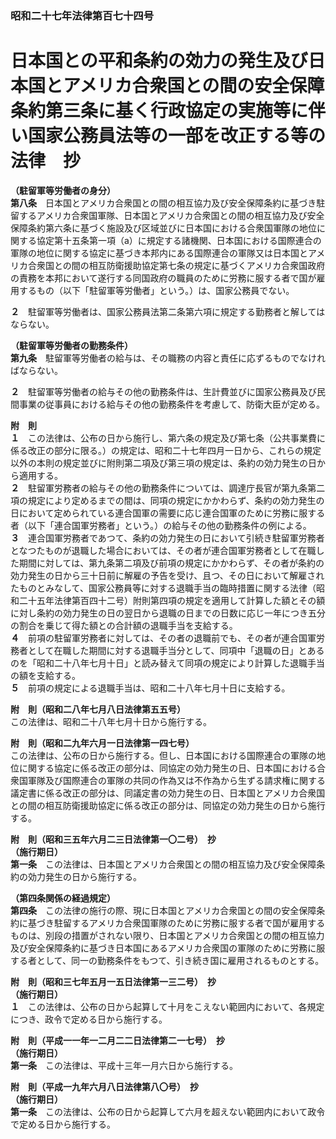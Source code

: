 ### 昭和二十七年法律第百七十四号  
# 日本国との平和条約の効力の発生及び日本国とアメリカ合衆国との間の安全保障条約第三条に基く行政協定の実施等に伴い国家公務員法等の一部を改正する等の法律　抄  
  
**（駐留軍等労働者の身分）**  
**第八条**　日本国とアメリカ合衆国との間の相互協力及び安全保障条約に基づき駐留するアメリカ合衆国軍隊、日本国とアメリカ合衆国との間の相互協力及び安全保障条約第六条に基づく施設及び区域並びに日本国における合衆国軍隊の地位に関する協定第十五条第一項（a）に規定する諸機関、日本国における国際連合の軍隊の地位に関する協定に基づき本邦内にある国際連合の軍隊又は日本国とアメリカ合衆国との間の相互防衛援助協定第七条の規定に基づくアメリカ合衆国政府の責務を本邦において遂行する同国政府の職員のために労務に服する者で国が雇用するもの（以下「駐留軍等労働者」という。）は、国家公務員でない。  
  
**２**　駐留軍等労働者は、国家公務員法第二条第六項に規定する勤務者と解してはならない。  
  
**（駐留軍等労働者の勤務条件）**  
**第九条**　駐留軍等労働者の給与は、その職務の内容と責任に応ずるものでなければならない。  
  
**２**　駐留軍等労働者の給与その他の勤務条件は、生計費並びに国家公務員及び民間事業の従事員における給与その他の勤務条件を考慮して、防衛大臣が定める。  
  
**附　則**  
**１**　この法律は、公布の日から施行し、第六条の規定及び第七条（公共事業費に係る改正の部分に限る。）の規定は、昭和二十七年四月一日から、これらの規定以外の本則の規定並びに附則第二項及び第三項の規定は、条約の効力発生の日から適用する。  
**２**　駐留軍労務者の給与その他の勤務条件については、調達庁長官が第九条第二項の規定により定めるまでの間は、同項の規定にかかわらず、条約の効力発生の日において定められている連合国軍の需要に応じ連合国軍のために労務に服する者（以下「連合国軍労務者」という。）の給与その他の勤務条件の例による。  
**３**　連合国軍労務者であつて、条約の効力発生の日において引続き駐留軍労務者となつたものが退職した場合においては、その者が連合国軍労務者として在職した期間に対しては、第九条第二項及び前項の規定にかかわらず、その者が条約の効力発生の日から三十日前に解雇の予告を受け、且つ、その日において解雇されたものとみなして、国家公務員等に対する退職手当の臨時措置に関する法律（昭和二十五年法律第百四十二号）附則第四項の規定を適用して計算した額とその額に対し条約の効力発生の日の翌日から退職の日までの日数に応じ一年につき五分の割合を乗じて得た額との合計額の退職手当を支給する。  
**４**　前項の駐留軍労務者に対しては、その者の退職前でも、その者が連合国軍労務者として在職した期間に対する退職手当分として、同項中「退職の日」とあるのを「昭和二十八年七月十日」と読み替えて同項の規定により計算した退職手当の額を支給する。  
**５**　前項の規定による退職手当は、昭和二十八年七月十日に支給する。  
  
**附　則（昭和二八年七月八日法律第五五号）**  
この法律は、昭和二十八年七月十日から施行する。  
  
**附　則（昭和二九年六月一日法律第一四七号）**  
この法律は、公布の日から施行する。但し、日本国における国際連合の軍隊の地位に関する協定に係る改正の部分は、同協定の効力発生の日、日本国における合衆国軍隊及び国際連合の軍隊の共同の作為又は不作為から生ずる請求権に関する議定書に係る改正の部分は、同議定書の効力発生の日、日本国とアメリカ合衆国との間の相互防衛援助協定に係る改正の部分は、同協定の効力発生の日から施行する。  
  
**附　則（昭和三五年六月二三日法律第一〇二号）　抄**  
**（施行期日）**  
**第一条**　この法律は、日本国とアメリカ合衆国との間の相互協力及び安全保障条約の効力発生の日から施行する。  
  
**（第四条関係の経過規定）**  
**第四条**　この法律の施行の際、現に日本国とアメリカ合衆国との間の安全保障条約に基づき駐留するアメリカ合衆国軍隊のために労務に服する者で国が雇用するものは、別段の措置がされない限り、日本国とアメリカ合衆国との間の相互協力及び安全保障条約に基づき日本国にあるアメリカ合衆国の軍隊のために労務に服する者として、同一の勤務条件をもつて、引き続き国に雇用されるものとする。  
  
**附　則（昭和三七年五月一五日法律第一三二号）　抄**  
**（施行期日）**  
**１**　この法律は、公布の日から起算して十月をこえない範囲内において、各規定につき、政令で定める日から施行する。  
  
**附　則（平成一一年一二月二二日法律第二一七号）　抄**  
**（施行期日）**  
**第一条**　この法律は、平成十三年一月六日から施行する。  
  
**附　則（平成一九年六月八日法律第八〇号）　抄**  
**（施行期日）**  
**第一条**　この法律は、公布の日から起算して六月を超えない範囲内において政令で定める日から施行する。  
  
